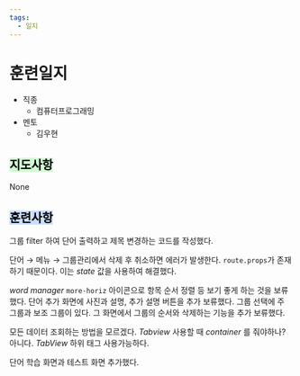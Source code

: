 ```yaml
---
tags:
  - 일지
---
```

# 훈련일지

- 직종
	- 컴퓨터프로그래밍
- 멘토
	- 김우현
## <mark style="background: #BBFABBA6;">지도사항</mark>

None

## <mark style="background: #ADCCFFA6;">훈련사항</mark>

그룹 filter 하여 단어 출력하고 제목 변경하는 코드를 작성했다.

단어 → 메뉴 → 그룹관리에서 삭제 후 취소하면 에러가 발생한다. `route.props`가 존재하기 때문이다. 이는 *state* 값을 사용하여 해결했다.

*word manager* `more-horiz` 아이콘으로 항목 순서 정렬 등 보기 좋게 하는 것을 보류했다.
단어 추가 화면에 사진과 설명, 추가 설명 버튼을 추가 보류했다.
그룹 선택에 주 그룹과 보조 그룹이 있다. 그 화면에서 그룹의 순서와 삭제하는 기능을 추가 보류했다.

모든 데이터 조회하는 방법을 모르겠다. *Tabview* 사용할 때 *container* 를 줘야하나?
아니다. *TabView* 하위 태그 사용가능하다.

단어 학습 화면과 테스트 화면 추가했다.